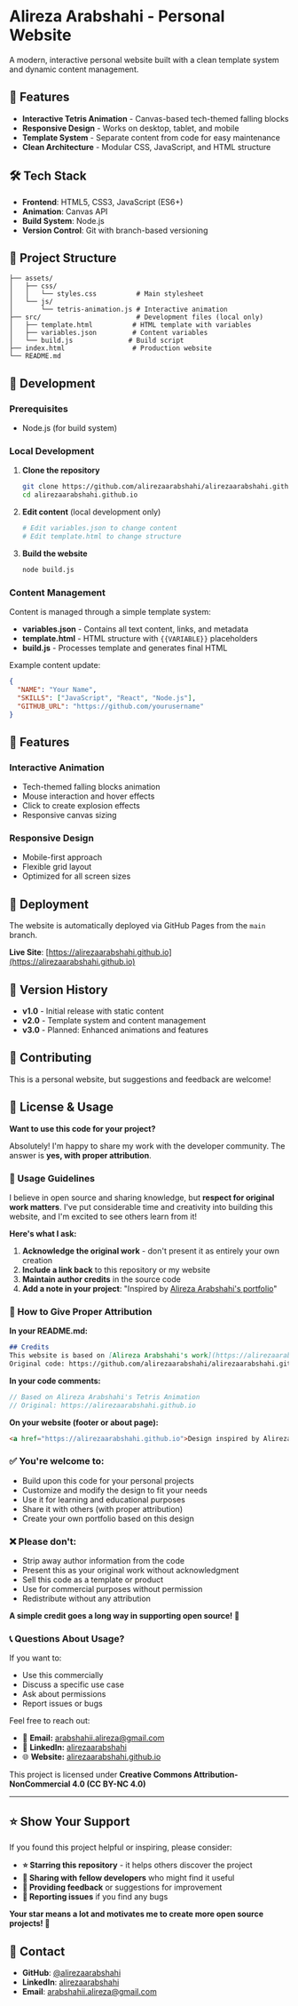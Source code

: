 # Alireza Arabshahi - Personal Website

A modern, interactive personal website built with a clean template system and dynamic content management.

## 🚀 Features

- **Interactive Tetris Animation** - Canvas-based tech-themed falling blocks
- **Responsive Design** - Works on desktop, tablet, and mobile
- **Template System** - Separate content from code for easy maintenance
- **Clean Architecture** - Modular CSS, JavaScript, and HTML structure

## 🛠️ Tech Stack

- **Frontend**: HTML5, CSS3, JavaScript (ES6+)
- **Animation**: Canvas API
- **Build System**: Node.js
- **Version Control**: Git with branch-based versioning

## 📁 Project Structure

```
├── assets/
│   ├── css/
│   │   └── styles.css          # Main stylesheet
│   └── js/
│       └── tetris-animation.js # Interactive animation
├── src/                        # Development files (local only)
│   ├── template.html          # HTML template with variables
│   ├── variables.json         # Content variables
│   └── build.js              # Build script
├── index.html                 # Production website
└── README.md
```

## 🔧 Development

### Prerequisites
- Node.js (for build system)

### Local Development

1. **Clone the repository**
   ```bash
   git clone https://github.com/alirezaarabshahi/alirezaarabshahi.github.io.git
   cd alirezaarabshahi.github.io
   ```

2. **Edit content** (local development only)
   ```bash
   # Edit variables.json to change content
   # Edit template.html to change structure
   ```

3. **Build the website**
   ```bash
   node build.js
   ```

### Content Management

Content is managed through a simple template system:

- **variables.json** - Contains all text content, links, and metadata
- **template.html** - HTML structure with `{{VARIABLE}}` placeholders
- **build.js** - Processes template and generates final HTML

Example content update:
```json
{
  "NAME": "Your Name",
  "SKILLS": ["JavaScript", "React", "Node.js"],
  "GITHUB_URL": "https://github.com/yourusername"
}
```

## 🌟 Features

### Interactive Animation
- Tech-themed falling blocks animation
- Mouse interaction and hover effects
- Click to create explosion effects
- Responsive canvas sizing

### Responsive Design
- Mobile-first approach
- Flexible grid layout
- Optimized for all screen sizes

## 🚀 Deployment

The website is automatically deployed via GitHub Pages from the `main` branch.

**Live Site**: [https://alirezaarabshahi.github.io](https://alirezaarabshahi.github.io)

## 📝 Version History

- **v1.0** - Initial release with static content
- **v2.0** - Template system and content management
- **v3.0** - Planned: Enhanced animations and features

## 🤝 Contributing

This is a personal website, but suggestions and feedback are welcome!

## 📄 License & Usage

**Want to use this code for your project?** 

Absolutely! I'm happy to share my work with the developer community. The answer is **yes, with proper attribution**.

### 🎯 Usage Guidelines

I believe in open source and sharing knowledge, but **respect for original work matters**. I've put considerable time and creativity into building this website, and I'm excited to see others learn from it!

**Here's what I ask:**
1. **Acknowledge the original work** - don't present it as entirely your own creation
2. **Include a link back** to this repository or my website
3. **Maintain author credits** in the source code
4. **Add a note in your project**: "Inspired by [Alireza Arabshahi's portfolio](https://alirezaarabshahi.github.io)"

### 📝 How to Give Proper Attribution

**In your README.md:**
```markdown
## Credits
This website is based on [Alireza Arabshahi's work](https://alirezaarabshahi.github.io)
Original code: https://github.com/alirezaarabshahi/alirezaarabshahi.github.io
```

**In your code comments:**
```javascript
// Based on Alireza Arabshahi's Tetris Animation
// Original: https://alirezaarabshahi.github.io
```

**On your website (footer or about page):**
```html
<a href="https://alirezaarabshahi.github.io">Design inspired by Alireza Arabshahi</a>
```

### ✅ You're welcome to:
- Build upon this code for your personal projects
- Customize and modify the design to fit your needs
- Use it for learning and educational purposes
- Share it with others (with proper attribution)
- Create your own portfolio based on this design

### ❌ Please don't:
- Strip away author information from the code
- Present this as your original work without acknowledgment
- Sell this code as a template or product
- Use for commercial purposes without permission
- Redistribute without any attribution

**A simple credit goes a long way in supporting open source! 🙏**

### 📞 Questions About Usage?

If you want to:
- Use this commercially
- Discuss a specific use case
- Ask about permissions
- Report issues or bugs

Feel free to reach out:
- 📧 **Email:** arabshahii.alireza@gmail.com
- 💼 **LinkedIn:** [alirezaarabshahi](https://www.linkedin.com/in/alirezaarabshahi)
- 🌐 **Website:** [alirezaarabshahi.github.io](https://alirezaarabshahi.github.io)

This project is licensed under **Creative Commons Attribution-NonCommercial 4.0 (CC BY-NC 4.0)**

---

## ⭐ Show Your Support

If you found this project helpful or inspiring, please consider:

- **⭐ Starring this repository** - it helps others discover the project
- **🔗 Sharing with fellow developers** who might find it useful
- **💬 Providing feedback** or suggestions for improvement
- **🐛 Reporting issues** if you find any bugs

**Your star means a lot and motivates me to create more open source projects! 🚀**

## 📧 Contact

- **GitHub**: [@alirezaarabshahi](https://github.com/alirezaarabshahi)
- **LinkedIn**: [alirezaarabshahi](https://www.linkedin.com/in/alirezaarabshahi)
- **Email**: arabshahii.alireza@gmail.com